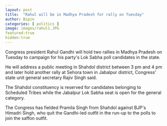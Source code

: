 ```yaml
---
layout: post
title:  "Rahul will be in Madhya Pradesh for rally on Tuesday"
author: Bipin
categories: [ politics ]
image: images/rahul1.JPG
featured:true
hidden:true
---
```

Congress president Rahul Gandhi will hold two rallies in Madhya Pradesh on Tuesday to campaign for his party's Lok Sabha poll candidates in the state.

He will address a public meeting in Shahdol district between 3 pm and 4 pm and later hold another rally at Sehora town in Jabalpur district, Congress' state unit general secretary Rajiv Singh said.

The Shahdol constituency is reserved for candidates belonging to Scheduled Tribes while the Jabalpur Lok Sabha seat is open for the general category.

The Congress has fielded Pramila Singh from Shahdol against BJP's Himadri Singh, who quit the Gandhi-led outfit in the run-up to the polls to join the saffon outfit.